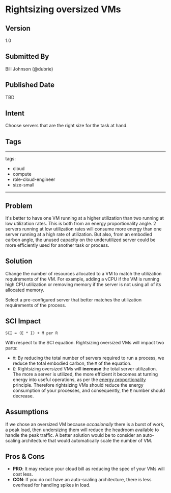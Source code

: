 # Rightsizing oversized VMs

## Version
1.0

## Submitted By
Bill Johnson (@dubrie)

## Published Date
TBD

## Intent

Choose servers that are the right size for the task at hand.

## Tags
---
tags:
 - cloud
 - compute
 - role-cloud-engineer
 - size-small
---

## Problem

It's better to have one VM running at a higher utilization than two running at low utilization rates. This is both from an energy proportionality angle. 2 servers running at low utilization rates will consume more energy than one server running at a high rate of utilization. But also, from an embodied carbon angle, the unused capacity on the underutilized server could be more efficiently used for another task or process.

## Solution

Change the number of resources allocated to a VM to match the utilization requirements of the VM. For example, adding a vCPU if the VM is running high CPU utilization or removing memory if the server is not using all of its allocated memory.

Select a pre-configured server that better matches the utilization requirements of the process.

## SCI Impact

`SCI = (E * I) + M per R`

With respect to the SCI equation. Rightsizing oversized VMs will impact two parts:

- `M`: By reducing the total number of servers required to run a process, we reduce the total embodied carbon, the `M` of the equation.
- `E`: Rightsizing oversized VMs will **increase** the total server utilization. The more a server is utilized, the more efficient it becomes at turning energy into useful operations, as per the [energy proportionality](https://principles.green/principles/energy-proportionality/) principle. Therefore rightsizing VMs should reduce the energy consumption of your processes, and consequently, the `E` number should decrease.

## Assumptions

If we chose an oversized VM because *occasionally* there is a burst of work, a peak load, then undersizing them will reduce the headroom available to handle the peak traffic. A better solution would be to consider an auto-scaling architecture that would automatically scale the number of VM.

## Pros & Cons

- **PRO**: It may reduce your cloud bill as reducing the spec of your VMs will cost less.
- **CON**: If you do not have an auto-scaling architecture, there is less overhead for handling spikes in load.
